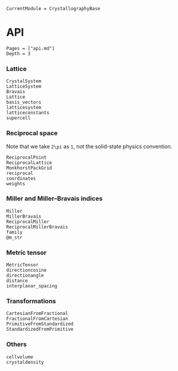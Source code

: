```@meta
CurrentModule = CrystallographyBase
```

# API

```@contents
Pages = ["api.md"]
Depth = 3
```

### Lattice

```@docs
CrystalSystem
LatticeSystem
Bravais
Lattice
basis_vectors
latticesystem
latticeconstants
supercell
```

### Reciprocal space

Note that we take `2\pi` as `1`, not the solid-state physics convention.

```@docs
ReciprocalPoint
ReciprocalLattice
MonkhorstPackGrid
reciprocal
coordinates
weights
```

### Miller and Miller–Bravais indices

```@docs
Miller
MillerBravais
ReciprocalMiller
ReciprocalMillerBravais
family
@m_str
```

### Metric tensor

```@docs
MetricTensor
directioncosine
directionangle
distance
interplanar_spacing
```

### Transformations

```@docs
CartesianFromFractional
FractionalFromCartesian
PrimitiveFromStandardized
StandardizedFromPrimitive
```

### Others

```@docs
cellvolume
crystaldensity
```
